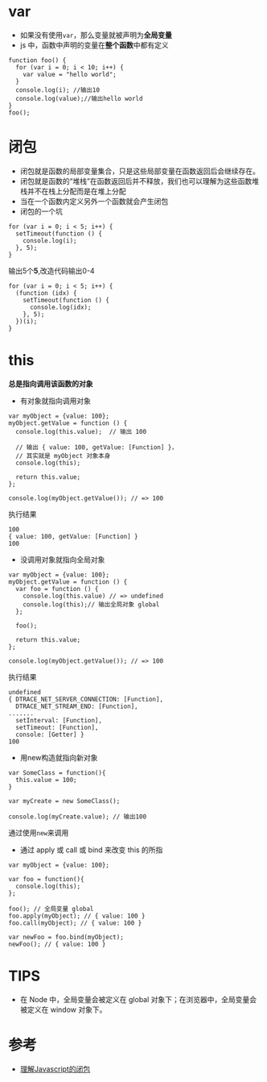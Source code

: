 # var
- 如果没有使用`var`，那么变量就被声明为**全局变量**
- js 中，函数中声明的变量在**整个函数**中都有定义
```
function foo() {
  for (var i = 0; i < 10; i++) {
    var value = "hello world";
  }
  console.log(i); //输出10
  console.log(value);//输出hello world
}
foo();
```

# 闭包
- 闭包就是函数的局部变量集合，只是这些局部变量在函数返回后会继续存在。
- 闭包就是函数的“堆栈”在函数返回后并不释放，我们也可以理解为这些函数堆栈并不在栈上分配而是在堆上分配
- 当在一个函数内定义另外一个函数就会产生闭包
- 闭包的一个坑

```
for (var i = 0; i < 5; i++) {
  setTimeout(function () {
    console.log(i);
  }, 5);
}
```
 输出5个**5**,改造代码输出0-4
```
for (var i = 0; i < 5; i++) {
  (function (idx) {
    setTimeout(function () {
      console.log(idx);
    }, 5);
  })(i);
}
```

# this

**总是指向调用该函数的对象**

- 有对象就指向调用对象

```
var myObject = {value: 100};
myObject.getValue = function () {
  console.log(this.value);  // 输出 100

  // 输出 { value: 100, getValue: [Function] }，
  // 其实就是 myObject 对象本身
  console.log(this);

  return this.value;
};

console.log(myObject.getValue()); // => 100
```

执行结果

```
100
{ value: 100, getValue: [Function] }
100

```

- 没调用对象就指向全局对象

```
var myObject = {value: 100};
myObject.getValue = function () {
  var foo = function () {
    console.log(this.value) // => undefined
    console.log(this);// 输出全局对象 global
  };

  foo();

  return this.value;
};

console.log(myObject.getValue()); // => 100
```

执行结果

```
undefined
{ DTRACE_NET_SERVER_CONNECTION: [Function],
  DTRACE_NET_STREAM_END: [Function],
.......
  setInterval: [Function],
  setTimeout: [Function],
  console: [Getter] }
100
```

- 用new构造就指向新对象

```
var SomeClass = function(){
  this.value = 100;
}

var myCreate = new SomeClass();

console.log(myCreate.value); // 输出100
```

通过使用`new`来调用

- 通过 apply 或 call 或 bind 来改变 this 的所指

```
var myObject = {value: 100};

var foo = function(){
  console.log(this);
};

foo(); // 全局变量 global
foo.apply(myObject); // { value: 100 }
foo.call(myObject); // { value: 100 }

var newFoo = foo.bind(myObject);
newFoo(); // { value: 100 }
```

# TIPS
- 在 Node 中，全局变量会被定义在 global 对象下；在浏览器中，全局变量会被定义在 window 对象下。

# 参考
- [理解Javascript的闭包](http://coolshell.cn/articles/6731.html)